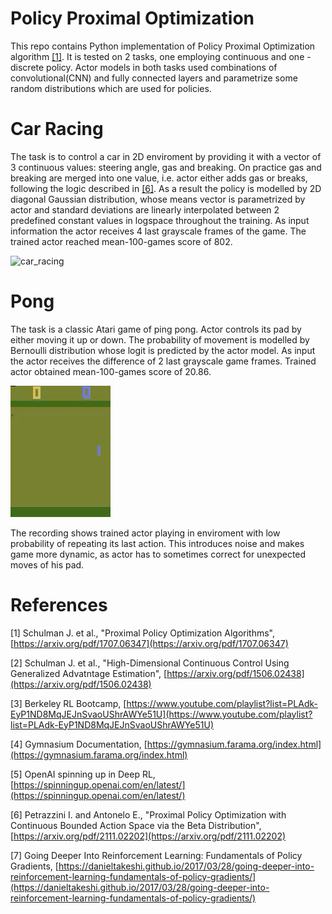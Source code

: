 # Policy Proximal Optimization

This repo contains Python implementation of Policy Proximal Optimization algorithm [[1]](#references). It is tested on 2 tasks, one employing continuous and one - discrete policy. Actor models in both tasks used combinations of convolutional(CNN) and fully connected layers and parametrize some random distributions which are used for policies.

# Car Racing

The task is to control a car in 2D enviroment by providing it with a vector of 3 continuous values: steering angle, gas and breaking. On practice gas and breaking are merged into one value, i.e. actor either adds gas or breaks, following the logic described in [[6]](#references). As a result the policy is modelled by 2D diagonal Gaussian distribution, whose means vector is parametrized by actor and standard deviations are linearly interpolated between 2 predefined constant values in logspace throughout the training. As input information the actor receives 4 last grayscale frames of the game. The trained actor reached mean-100-games score of 802. 

![car_racing](./recordings/car_racing.gif)

# Pong

The task is a classic Atari game of ping pong. Actor controls its pad by either moving it up or down. The probability of movement is modelled by Bernoulli distribution whose logit is predicted by the actor model. As input the actor receives the difference of 2 last grayscale game frames. Trained actor obtained mean-100-games score of 20.86.

![pong](./recordings/pong.gif)

The recording shows trained actor playing in enviroment with low probability of repeating its last action. This introduces noise and makes game more dynamic, as actor has to sometimes correct for unexpected moves of his pad.

# References

[1] Schulman J. et al., "Proximal Policy Optimization Algorithms", [https://arxiv.org/pdf/1707.06347](https://arxiv.org/pdf/1707.06347)

[2] Schulman J. et al., "High-Dimensional Continuous Control Using Generalized Advatntage Estimation", [https://arxiv.org/pdf/1506.02438](https://arxiv.org/pdf/1506.02438)

[3] Berkeley RL Bootcamp, [https://www.youtube.com/playlist?list=PLAdk-EyP1ND8MqJEJnSvaoUShrAWYe51U](https://www.youtube.com/playlist?list=PLAdk-EyP1ND8MqJEJnSvaoUShrAWYe51U)

[4] Gymnasium Documentation, [https://gymnasium.farama.org/index.html](https://gymnasium.farama.org/index.html)

[5] OpenAI spinning up in Deep RL, [https://spinningup.openai.com/en/latest/](https://spinningup.openai.com/en/latest/)

[6] Petrazzini I. and Antonelo E., "Proximal Policy Optimization with Continuous Bounded Action Space via the Beta Distribution", [https://arxiv.org/pdf/2111.02202](https://arxiv.org/pdf/2111.02202)

[7] Going Deeper Into Reinforcement Learning: Fundamentals of Policy Gradients, [https://danieltakeshi.github.io/2017/03/28/going-deeper-into-reinforcement-learning-fundamentals-of-policy-gradients/](https://danieltakeshi.github.io/2017/03/28/going-deeper-into-reinforcement-learning-fundamentals-of-policy-gradients/)
